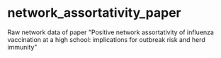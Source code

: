 # network_assortativity_paper
Raw network data of paper "Positive network assortativity of influenza vaccination at a high school: implications for outbreak risk and herd immunity"
